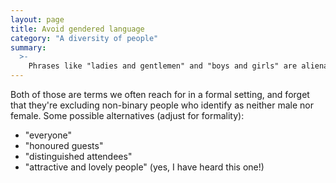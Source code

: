 ```yaml
---
layout: page
title: Avoid gendered language
category: "A diversity of people"
summary:
  >-
    Phrases like "ladies and gentlemen" and "boys and girls" are alienating to trans and non-binary attendees.
---
```


Both of those are terms we often reach for in a formal setting, and forget that they're excluding non-binary people who identify as neither male nor female.
Some possible alternatives (adjust for formality):

*   "everyone"
*   "honoured guests"
*   "distinguished attendees"
*   "attractive and lovely people" (yes, I have heard this one!)
